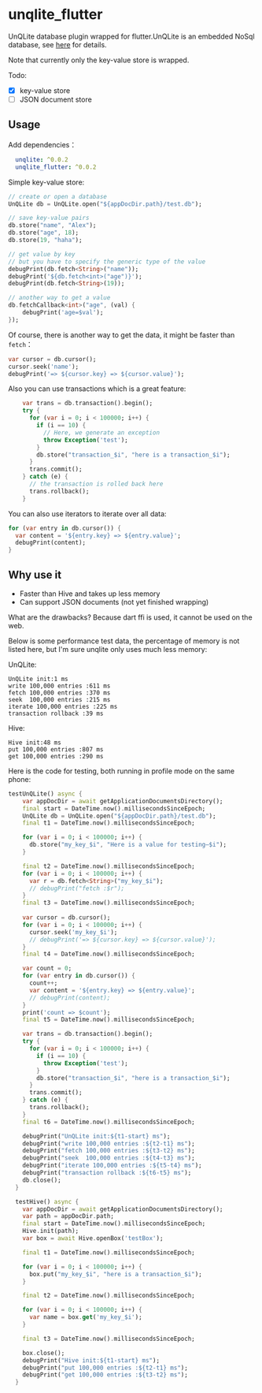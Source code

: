 # unqlite_flutter

UnQLite database plugin wrapped for flutter.UnQLite is an embedded NoSql database, see [here](https://github.com/symisc/unqlite) for details.

Note that currently only the key-value store is wrapped.

Todo:

- [x]  key-value store
- [ ]  JSON document store

## Usage

Add dependencies：

```yaml
  unqlite: ^0.0.2
  unqlite_flutter: ^0.0.2
```

Simple key-value store:

```dart
// create or open a database
UnQLite db = UnQLite.open("${appDocDir.path}/test.db");

// save key-value pairs
db.store("name", "Alex");
db.store("age", 18);
db.store(19, "haha");

// get value by key
// but you have to specify the generic type of the value
debugPrint(db.fetch<String>("name"));
debugPrint('${db.fetch<int>("age")}');
debugPrint(db.fetch<String>(19));

// another way to get a value
db.fetchCallback<int>("age", (val) {
    debugPrint('age=$val');
});
```

Of course, there is another way to get the data, it might be faster than `fetch`：

```dart
var cursor = db.cursor();
cursor.seek('name');
debugPrint('=> ${cursor.key} => ${cursor.value}');
```

Also you can use transactions which is a great feature:

```dart
    var trans = db.transaction().begin();
    try {
      for (var i = 0; i < 100000; i++) {
        if (i == 10) {
          // Here, we generate an exception
          throw Exception('test');
        }
        db.store("transaction_$i", "here is a transaction_$i");
      }
      trans.commit();
    } catch (e) {
      // the transaction is rolled back here
      trans.rollback();
    }
```

You can also use iterators to iterate over all data:

```dart
for (var entry in db.cursor()) {
  var content = '${entry.key} => ${entry.value}';
  debugPrint(content);
}
```

## Why use it

- Faster than Hive and takes up less memory
- Can support JSON documents (not yet finished wrapping)

What are the drawbacks?  Because dart ffi is used, it cannot be used on the web.

Below is some performance test data, the percentage of memory is not listed here, but I'm sure unqlite only uses much less memory:

UnQLite:

```
UnQLite init:1 ms
write 100,000 entries :611 ms
fetch 100,000 entries :370 ms
seek  100,000 entries :215 ms
iterate 100,000 entries :225 ms
transaction rollback :39 ms
```

Hive:

```
Hive init:48 ms
put 100,000 entries :807 ms
get 100,000 entries :290 ms
```



Here is the code for testing, both running in profile mode on the same phone:

```dart
testUnQLite() async {
    var appDocDir = await getApplicationDocumentsDirectory();
    final start = DateTime.now().millisecondsSinceEpoch;
    UnQLite db = UnQLite.open("${appDocDir.path}/test.db");
    final t1 = DateTime.now().millisecondsSinceEpoch;

    for (var i = 0; i < 100000; i++) {
      db.store("my_key_$i", "Here is a value for testing—$i");
    }

    final t2 = DateTime.now().millisecondsSinceEpoch;
    for (var i = 0; i < 100000; i++) {
      var r = db.fetch<String>("my_key_$i");
      // debugPrint("fetch :$r");
    }
    final t3 = DateTime.now().millisecondsSinceEpoch;
    
    var cursor = db.cursor();
    for (var i = 0; i < 100000; i++) {
      cursor.seek('my_key_$i');
      // debugPrint('=> ${cursor.key} => ${cursor.value}');
    }
    final t4 = DateTime.now().millisecondsSinceEpoch;

    var count = 0;
    for (var entry in db.cursor()) {
      count++;
      var content = '${entry.key} => ${entry.value}';
      // debugPrint(content);
    }
    print('count => $count');
    final t5 = DateTime.now().millisecondsSinceEpoch;

    var trans = db.transaction().begin();
    try {
      for (var i = 0; i < 100000; i++) {
        if (i == 10) {
          throw Exception('test');
        }
        db.store("transaction_$i", "here is a transaction_$i");
      }
      trans.commit();
    } catch (e) {
      trans.rollback();
    }
    final t6 = DateTime.now().millisecondsSinceEpoch;

    debugPrint("UnQLite init:${t1-start} ms");
    debugPrint("write 100,000 entries :${t2-t1} ms");
    debugPrint("fetch 100,000 entries :${t3-t2} ms");
    debugPrint("seek  100,000 entries :${t4-t3} ms");
    debugPrint("iterate 100,000 entries :${t5-t4} ms");
    debugPrint("transaction rollback :${t6-t5} ms");
    db.close();
  }

  testHive() async {
    var appDocDir = await getApplicationDocumentsDirectory();
    var path = appDocDir.path;
    final start = DateTime.now().millisecondsSinceEpoch;
    Hive.init(path);
    var box = await Hive.openBox('testBox');

    final t1 = DateTime.now().millisecondsSinceEpoch;

    for (var i = 0; i < 100000; i++) {
      box.put("my_key_$i", "here is a transaction_$i");
    }

    final t2 = DateTime.now().millisecondsSinceEpoch;

    for (var i = 0; i < 100000; i++) {
      var name = box.get('my_key_$i');
    }

    final t3 = DateTime.now().millisecondsSinceEpoch;

    box.close();
    debugPrint("Hive init:${t1-start} ms");
    debugPrint("put 100,000 entries :${t2-t1} ms");
    debugPrint("get 100,000 entries :${t3-t2} ms");
  }
```


